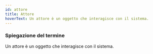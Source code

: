 ```yaml
---
id: attore
title: Attore
hoverText: Un attore è un oggetto che interagisce con il sistema.
---
```


### Spiegazione del termine

Un attore è un oggetto che interagisce con il sistema.	
